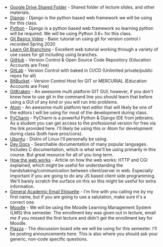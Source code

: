 * [Google Drive Shared Folder](https://drive.google.com/drive/folders/1wF8mF44lqoAXR-C94b-EQWENqYPZwLp6?usp=sharing) - Shared folder of lecture slides, and other materials.
* [Django](https://www.djangoproject.com/) - Django is the python based web framework we will be using for this class.
* [Python](https://www.python.org/) - Django is a python based web framework so learning python will be required. We will be using Python 3.6+ for this class.
* [Git Basics Video](https://www.youtube.com/watch?v=0JgyAJMvZlY&feature=youtu.be) - Basic tutorial on using git for version control I recorded Spring 2020 
* [Learn Git Branching](https://learngitbranching.js.org/) - Excellent web tutorial working through a variety of use cases for git including using branches. 
* [GitHub](https://github.com/) - Version Control & Open Source Code Repository (Education Accounts are Free)
* [GitLab](https://gitlab.com/) - Version Control with baked in CI/CD (Unlimited private/public repos for all)
* [BitBucket](https://bitbucket.org) - Version Control Host for GIT or MERCURIAL (Education Accounts are Free)
* [GitKraken](https://www.gitkraken.com/) - An awesome multi platform GIT GUI; however, if you don't know how to use git in the command line you should learn that before using a GUI of any kind or you will run into problems.
* [Atom](https://atom.io/) - An awesome multi platform text editor that will likely be one of the editors I will be using for most of the development during class.
* [PyCharm](https://www.jetbrains.com/student/) - PyCharm is a powerful Python & Django IDE from jetbrains. As a student you can get access to the professional version for free via the link provided here. I'll likely be using this or Atom for development during class (both have pros/cons).
* [Ubuntu](http://ubuntu.com) - Distro of Linux I'll personally be using.
* [Dev Docs](http://devdocs.io/) - Searchable documentation of many popular languages. Includes C documentation, which is what we'll be using primarily in this course. But great resource for all of you long term.
* [How the web works](http://www.garshol.priv.no/download/text/http-tut.html?fbclid=IwAR0jGoQL2rm9ceVF0h05XfuxP9CfDbK0UPZ150AttDGuN4WHEE7NOTes7e0) - Article on how the web works: HTTP and CGI explained, which might be useful for understanding the handshaking/communication between client/server in web. Especially important if you are going to do any JS based client side programming. We'll barely scratch the surface on this so this might be useful for extra information. 
* [General Academic Email Etiquette](https://medium.com/@lportwoodstacer/how-to-email-your-professor-without-being-annoying-af-cf64ae0e4087#.h9ipxkg5z) - I'm fine with you calling me by my first name, but if you are going to use a salutation, make sure it's a correct one.
* [Moodle](https://moodle.csuchico.edu) - We will be using the Moodle Learning Management System (LMS) this semester. The enrollment key was given out in lecture, email me if you missed the first lecture and didn't get the enrollment key for Moodle.
* [Piazza](http://piazza.com/) - The discussion board site we will be using for this semester. I'll be posting announcements here. This is also where you should ask your generic, non-code specific questions.

